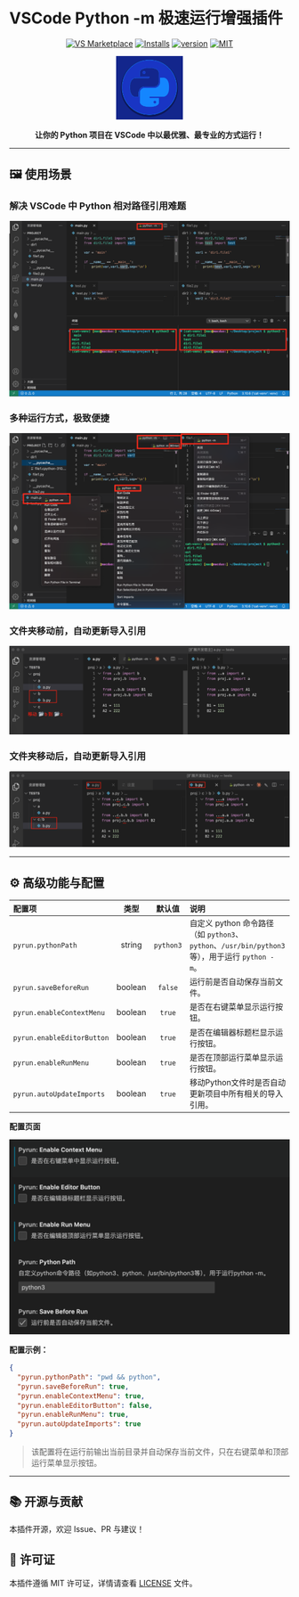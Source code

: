 # VSCode Python -m 极速运行增强插件

<p align="center">
  <a href="https://marketplace.visualstudio.com/items?itemName=jack-duo.run-python-m"><img src="https://img.shields.io/visual-studio-marketplace/v/jack-duo.run-python-m?label=VS%20Marketplace" alt="VS Marketplace"></a>
  <a href="https://marketplace.visualstudio.com/items?itemName=jack-duo.run-python-m"><img src="https://img.shields.io/visual-studio-marketplace/d/jack-duo.run-python-m.svg?label=Installs" alt="Installs"></a>
  <a href="https://github.com/jianduo1/pyrun"><img src="https://img.shields.io/badge/version-0.1.0-blue.svg" alt="version"></a>
  <a href="https://opensource.org/licenses/MIT"><img src="https://img.shields.io/badge/License-MIT-green.svg" alt="MIT"></a>
</p>

<p align="center">
  <a href="https://marketplace.visualstudio.com/items?itemName=jack-duo.run-python-m">
    <img src="icon.png" alt="icon" width="120" />
  </a>
</p>

<p align="center">
  <b>让你的 Python 项目在 VSCode 中以最优雅、最专业的方式运行！</b>
</p>

---

## 🖼️ 使用场景

### 解决 VSCode 中 Python 相对路径引用难题
![](https://raw.githubusercontent.com/jianduo1/pyrun/main/assets/vscode-relative-import-demo.png)

### 多种运行方式，极致便捷
![](https://raw.githubusercontent.com/jianduo1/pyrun/main/assets/vscode-run-methods-demo.png)

### 文件夹移动前，自动更新导入引用
![](https://raw.githubusercontent.com/jianduo1/pyrun/main/assets/move-before.png)

### 文件夹移动后，自动更新导入引用
![](https://raw.githubusercontent.com/jianduo1/pyrun/main/assets/move-after.png)

---

## ⚙️ 高级功能与配置

| 配置项 | 类型 | 默认值 | 说明 |
| :--- | :---: | :---: | :--- |
| `pyrun.pythonPath` | string | `python3` | 自定义 python 命令路径（如 `python3`、`python`、`/usr/bin/python3` 等），用于运行 `python -m`。|
| `pyrun.saveBeforeRun` | boolean | `false` | 运行前是否自动保存当前文件。|
| `pyrun.enableContextMenu` | boolean | `true` | 是否在右键菜单显示运行按钮。|
| `pyrun.enableEditorButton` | boolean | `true` | 是否在编辑器标题栏显示运行按钮。|
| `pyrun.enableRunMenu` | boolean | `true` | 是否在顶部运行菜单显示运行按钮。|
| `pyrun.autoUpdateImports` | boolean | `true` | 移动Python文件时是否自动更新项目中所有相关的导入引用。|

**配置页面**

![](https://raw.githubusercontent.com/jianduo1/pyrun/main/assets/setting.png)

**配置示例：**
```json
{
  "pyrun.pythonPath": "pwd && python",
  "pyrun.saveBeforeRun": true,
  "pyrun.enableContextMenu": true,
  "pyrun.enableEditorButton": false,
  "pyrun.enableRunMenu": true,
  "pyrun.autoUpdateImports": true
}
```
> 该配置将在运行前输出当前目录并自动保存当前文件，只在右键菜单和顶部运行菜单显示按钮。

---

## 📚 开源与贡献
本插件开源，欢迎 Issue、PR 与建议！

## 📝 许可证
本插件遵循 MIT 许可证，详情请查看 [LICENSE](LICENSE) 文件。